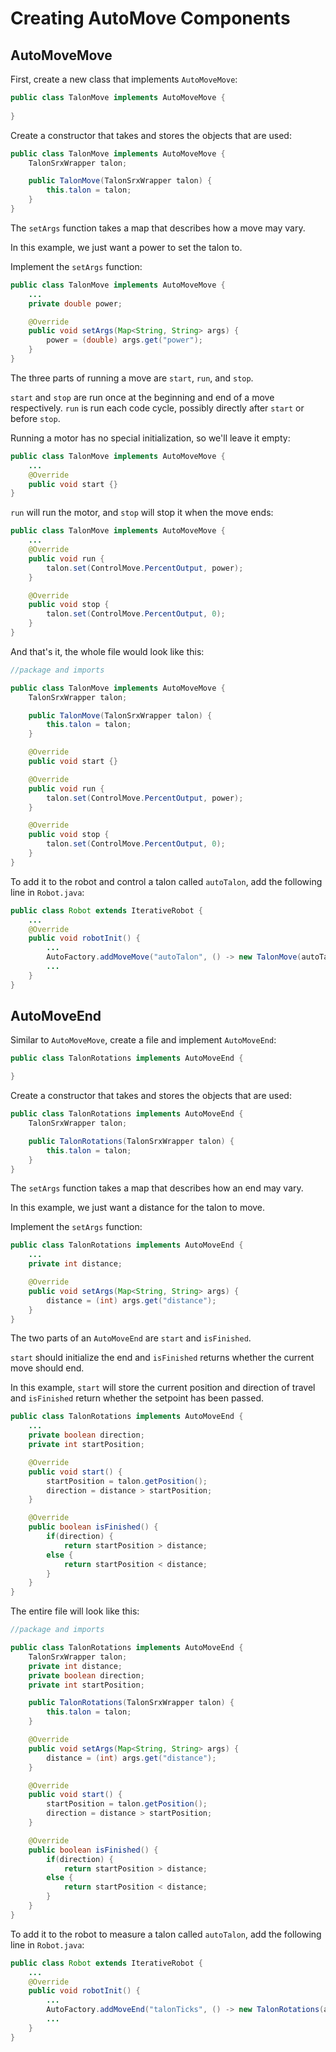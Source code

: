 # Creating AutoMove Components

## AutoMoveMove
First, create a new class that implements `AutoMoveMove`:
```java
public class TalonMove implements AutoMoveMove {
    
}
```
Create a constructor that takes and stores the objects that are used:
```java
public class TalonMove implements AutoMoveMove {
    TalonSrxWrapper talon;

    public TalonMove(TalonSrxWrapper talon) {
        this.talon = talon;
    }
}
```
The `setArgs` function takes a map that describes how a move may vary.

In this example, we just want a power to set the talon to.

Implement the `setArgs` function:
```java
public class TalonMove implements AutoMoveMove {
    ...
    private double power;

    @Override
    public void setArgs(Map<String, String> args) {
        power = (double) args.get("power");
    }
}
```
The three parts of running a move are `start`, `run`, and `stop`.

`start` and `stop` are run once at the beginning and end of a move respectively.
`run` is run each code cycle, possibly directly after `start` or before `stop`.

Running a motor has no special initialization, so we'll leave it empty:
```java
public class TalonMove implements AutoMoveMove {
    ...
    @Override
    public void start {}
}
```
`run` will run the motor, and `stop` will stop it when the move ends:
```java
public class TalonMove implements AutoMoveMove {
    ...
    @Override
    public void run {
        talon.set(ControlMove.PercentOutput, power);
    }

    @Override
    public void stop {
        talon.set(ControlMove.PercentOutput, 0);
    }
}
```
And that's it, the whole file would look like this:
```java
//package and imports

public class TalonMove implements AutoMoveMove {
    TalonSrxWrapper talon;

    public TalonMove(TalonSrxWrapper talon) {
        this.talon = talon;
    }

    @Override
    public void start {}

    @Override
    public void run {
        talon.set(ControlMove.PercentOutput, power);
    }

    @Override
    public void stop {
        talon.set(ControlMove.PercentOutput, 0);
    }
}
```
To add it to the robot and control a talon called
`autoTalon`, add the following line in `Robot.java`:
```java
public class Robot extends IterativeRobot {
    ...
    @Override
    public void robotInit() {
        ...
        AutoFactory.addMoveMove("autoTalon", () -> new TalonMove(autoTalon));
        ...
    }
}
```
## AutoMoveEnd
Similar to `AutoMoveMove`, create a file and implement `AutoMoveEnd`:
```java
public class TalonRotations implements AutoMoveEnd {

}
```
Create a constructor that takes and stores the objects that are used:
```java
public class TalonRotations implements AutoMoveEnd {
    TalonSrxWrapper talon;

    public TalonRotations(TalonSrxWrapper talon) {
        this.talon = talon;
    }
}
```
The `setArgs` function takes a map that describes how an end may vary.

In this example, we just want a distance for the talon to move.

Implement the `setArgs` function:
```java
public class TalonRotations implements AutoMoveEnd {
    ...
    private int distance;

    @Override
    public void setArgs(Map<String, String> args) {
        distance = (int) args.get("distance");
    }
}
```
The two parts of an `AutoMoveEnd` are `start` and `isFinished`.

`start` should initialize the end and `isFinished` returns
whether the current move should end.

In this example, `start` will store the current position and direction of travel
and `isFinished` return whether the setpoint has been passed.
```java
public class TalonRotations implements AutoMoveEnd {
    ...
    private boolean direction;
    private int startPosition;

    @Override
    public void start() {
        startPosition = talon.getPosition();
        direction = distance > startPosition;
    }

    @Override
    public boolean isFinished() {
        if(direction) {
            return startPosition > distance;
        else {
            return startPosition < distance;
        }
    }
}
```
The entire file will look like this:
```java
//package and imports

public class TalonRotations implements AutoMoveEnd {
    TalonSrxWrapper talon;
    private int distance;
    private boolean direction;
    private int startPosition;

    public TalonRotations(TalonSrxWrapper talon) {
        this.talon = talon;
    }

    @Override
    public void setArgs(Map<String, String> args) {
        distance = (int) args.get("distance");
    }

    @Override
    public void start() {
        startPosition = talon.getPosition();
        direction = distance > startPosition;
    }

    @Override
    public boolean isFinished() {
        if(direction) {
            return startPosition > distance;
        else {
            return startPosition < distance;
        }
    }
}
```
To add it to the robot to measure a talon called `autoTalon`, add the following
line in `Robot.java`:
```java
public class Robot extends IterativeRobot {
    ...
    @Override
    public void robotInit() {
        ...
        AutoFactory.addMoveEnd("talonTicks", () -> new TalonRotations(autoTalon));
        ...
    }
}
```
